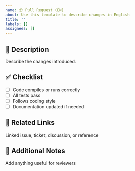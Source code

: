 ```yaml
---
name: 📦 Pull Request (EN)
about: Use this template to describe changes in English
title: ''
labels: []
assignees: []
---
```


## 📄 Description
Describe the changes introduced.

## ✅ Checklist
- [ ] Code compiles or runs correctly
- [ ] All tests pass
- [ ] Follows coding style
- [ ] Documentation updated if needed

## 📎 Related Links
Linked issue, ticket, discussion, or reference

## 🧠 Additional Notes
Add anything useful for reviewers
